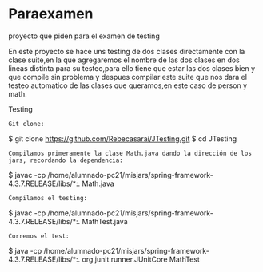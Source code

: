 # Paraexamen
proyecto que piden para el examen de testing

En este proyecto se hace uns testing de dos clases directamente con la clase suite,en la que agregaremos el nombre de las dos clases en dos lineas distinta para su testeo,para ello tiene que estar las dos clases bien y que compile sin problema y despues compilar este suite que nos dara el testeo automatico de las clases que queramos,en este caso de person y math.

Testing

    Git clone:

$ git clone https://github.com/Rebecasarai/JTesting.git
$ cd JTesting

    Compilamos primeramente la clase Math.java dando la dirección de los jars, recordando la dependencia:

$ javac -cp /home/alumnado-pc21/misjars/spring-framework-4.3.7.RELEASE/libs/*:.  Math.java

    Compilamos el testing:

$ javac -cp /home/alumnado-pc21/misjars/spring-framework-4.3.7.RELEASE/libs/*:.  MathTest.java

    Corremos el test:

$ java -cp /home/alumnado-pc21/misjars/spring-framework-4.3.7.RELEASE/libs/*:. org.junit.runner.JUnitCore  MathTest
